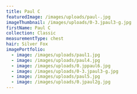 ```yaml
---
title: Paul C
featuredImage: /images/uploads/paul-.jpg
imageThumbnail: /images/uploads/0-3.jpaul3-g.jpg
firstName: Paul C
collection: Classic
measurementType: chest
hair: Silver Fox
imagePortfolio:
  - image: /images/uploads/paul1.jpg
  - image: /images/uploads/paul4.jpg
  - image: /images/uploads/0.jppaul6.jpg
  - image: /images/uploads/0-3.jpaul3-g.jpg
  - image: /images/uploads/paul5.jpg
  - image: /images/uploads/0.jpaul2g.jpg
---
```


